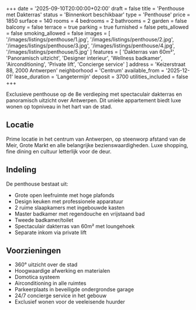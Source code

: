 +++
date = '2025-09-10T20:00:00+02:00'
draft = false
title = 'Penthouse met Dakterras'
status = 'Binnenkort beschikbaar'
type = 'Penthouse'
price = 1850
surface = 140
rooms = 4
bedrooms = 2
bathrooms = 2
garden = false
balcony = false
terrace = true
parking = true
furnished = false
pets_allowed = false
smoking_allowed = false
images = [
  '/images/listings/penthouse/1.jpg',
  '/images/listings/penthouse/2.jpg',
  '/images/listings/penthouse/3.jpg',
  '/images/listings/penthouse/4.jpg',
  '/images/listings/penthouse/5.jpg'
]
features = [
  'Dakterras van 60m²',
  'Panoramisch uitzicht',
  'Designer interieur',
  'Wellness badkamer',
  'Airconditioning',
  'Private lift',
  'Concierge service'
]
address = 'Keizerstraat 88, 2000 Antwerpen'
neighborhood = 'Centrum'
available_from = '2025-12-01'
lease_duration = 'Langetermijn'
deposit = 3700
utilities_included = false
+++

Exclusieve penthouse op de 8e verdieping met spectaculair dakterras en panoramisch uitzicht over Antwerpen. Dit unieke appartement biedt luxe wonen op topniveau in het hart van de stad.

## Locatie
Prime locatie in het centrum van Antwerpen, op steenworp afstand van de Meir, Grote Markt en alle belangrijke bezienswaardigheden. Luxe shopping, fine dining en cultuur letterlijk voor de deur.

## Indeling
De penthouse bestaat uit:
- Grote open leefruimte met hoge plafonds
- Design keuken met professionele apparatuur
- 2 ruime slaapkamers met ingebouwde kasten
- Master badkamer met regendouche en vrijstaand bad
- Tweede badkamer/toilet
- Spectaculair dakterras van 60m² met loungehoek
- Separate inkom via private lift

## Voorzieningen
- 360° uitzicht over de stad
- Hoogwaardige afwerking en materialen
- Domotica systeem
- Airconditioning in alle ruimtes
- Parkeerplaats in beveiligde ondergrondse garage
- 24/7 concierge service in het gebouw
- Exclusief wonen voor de veeleisende huurder
